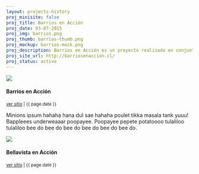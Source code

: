 ```yaml
---
layout: projects-history
proj_minisite: false
proj_title: Barrios en Acción
proj_date: 03-07-2015
proj_img: barrios.png
proj_thumb: barrios-thumb.png
proj_mockup: barrios-mock.png
proj_description: Barrios en Acción es un proyecto realizado en conjunto entre CiudadViva y Ciudadano Inteligente promover la participación de la comunidad en estrategias de prevención a través de la identificación de problemas de convivencia y entorno urbano.
proj_site_url: http://barriosenaccion.cl/
proj_status: activo
---
```


<div class="project-history">
  <div class="row">
    <div class="container">
      <div class="col-md-7 browser"><img src="http://placehold.it/530x265"></div>
      <div class="col-md-5">
        <h4>Barrios en Acción</h4>
        <small><a href="/">ver sitio</a> | {{ page.date }}</small>
        <p>Minions ipsum hahaha hana dul sae hahaha poulet tikka masala tank yuuu! Bappleees underweaaar poopayee. Poopayee pepete potatoooo tulaliloo tulaliloo bee do bee do bee do bee do bee do bee do.</p>
      </div>
    </div>
  </div>

  <div class="row">
    <div class="container">
      <div class="col-md-7 browser"><img src="http://placehold.it/530x265"></div>
      <div class="col-md-5"><h4>Bellavista en Acción</h4>
        <small><a href="/">ver sitio</a> | {{ page.date }}</small>
      </div>
    </div>
  </div>
</div>